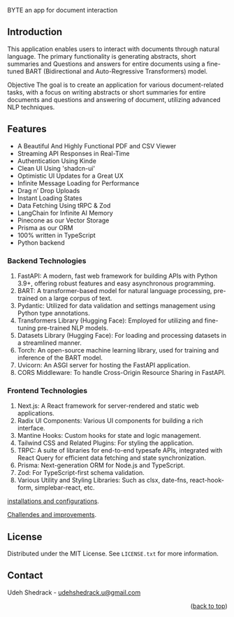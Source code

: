BYTE an app for document interaction

## Introduction

This application enables users to interact with documents through natural language. The primary functionality is generating abstracts, short summaries and Questions and answers for entire documents using a fine-tuned BART (Bidirectional and Auto-Regressive Transformers) model.

Objective
The goal is to create an application for various document-related tasks, with a focus on writing abstracts or short summaries for entire documents and questions and answering of document, utilizing advanced NLP techniques.

## Features

- A Beautiful And Highly Functional PDF and CSV Viewer
- Streaming API Responses in Real-Time
- Authentication Using Kinde
- Clean UI Using 'shadcn-ui'
- Optimistic UI Updates for a Great UX
- Infinite Message Loading for Performance
- Drag n’ Drop Uploads
- Instant Loading States
- Data Fetching Using tRPC & Zod
- LangChain for Infinite AI Memory
- Pinecone as our Vector Storage
- Prisma as our ORM
- 100% written in TypeScript
- Python backend

### Backend Technologies

1. FastAPI: A modern, fast web framework for building APIs with Python 3.9+, offering robust features and easy asynchronous programming.
2. BART: A transformer-based model for natural language processing, pre-trained on a large corpus of text.
3. Pydantic: Utilized for data validation and settings management using Python type annotations.
4. Transformers Library (Hugging Face): Employed for utilizing and fine-tuning pre-trained NLP models.
5. Datasets Library (Hugging Face): For loading and processing datasets in a streamlined manner.
6. Torch: An open-source machine learning library, used for training and inference of the BART model.
7. Uvicorn: An ASGI server for hosting the FastAPI application.
8. CORS Middleware: To handle Cross-Origin Resource Sharing in FastAPI.

### Frontend Technologies
1. Next.js: A React framework for server-rendered and static web applications.
2. Radix UI Components: Various UI components for building a rich interface.
3. Mantine Hooks: Custom hooks for state and logic management.
4. Tailwind CSS and Related Plugins: For styling the application.
5. TRPC: A suite of libraries for end-to-end typesafe APIs, integrated with React Query for efficient data fetching and state synchronization.
6. Prisma: Next-generation ORM for Node.js and TypeScript.
7. Zod: For TypeScript-first schema validation.
8. Various Utility and Styling Libraries: Such as clsx, date-fns, react-hook-form, simplebar-react, etc.

[installations and configurations](docs/installations.md).


[Challendes and improvements](docs/architecture.md).


## License

Distributed under the MIT License. See `LICENSE.txt` for more information.


<!-- CONTACT -->

## Contact

Udeh Shedrack - udehshedrack.u@gmail.com

<p align="right">(<a href="#readme-top">back to top</a>)</p>
